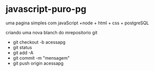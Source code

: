 # javascript-puro-pg
uma pagina simples com javaScript +node +  html + css + postgreSQL

criando uma nova blanch do mrepositorio git
- git checkout -b acessapg
- git status
- git add -A
- git commit -m "mensagem"
- git push origin acessapg
